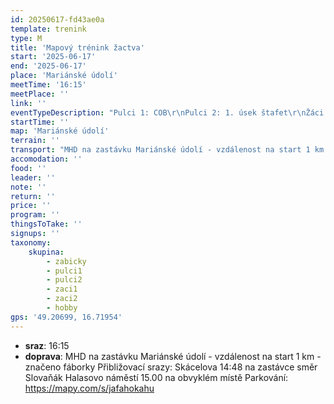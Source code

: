 ```yaml
---
id: 20250617-fd43ae0a
template: trenink
type: M
title: 'Mapový trénink žactva'
start: '2025-06-17'
end: '2025-06-17'
place: 'Mariánské údolí'
meetTime: '16:15'
meetPlace: ''
link: ''
eventTypeDescription: "Pulci 1: COB\r\nPulci 2: 1. úsek štafet\r\nŽáci 1: krátké postupy\r\nŽáci 2: sudá lichá\r\nHobby: 1. úsek štafet"
startTime: ''
map: 'Mariánské údolí'
terrain: ''
transport: "MHD na zastávku Mariánské údolí - vzdálenost na start 1 km - značeno fáborky\r\nPřibližovací srazy:\r\nSkácelova 14:48 na zastávce směr Slovaňák\r\nHalasovo náměstí 15.00 na obvyklém místě\r\nParkování: https://mapy.com/s/jafahokahu"
accomodation: ''
food: ''
leader: ''
note: ''
return: ''
price: ''
program: ''
thingsToTake: ''
signups: ''
taxonomy:
    skupina:
        - zabicky
        - pulci1
        - pulci2
        - zaci1
        - zaci2
        - hobby
gps: '49.20699, 16.71954'
---
```


* **sraz**: 16:15
* **doprava**: MHD na zastávku Mariánské údolí - vzdálenost na start 1 km - značeno fáborky
Přibližovací srazy:
Skácelova 14:48 na zastávce směr Slovaňák
Halasovo náměstí 15.00 na obvyklém místě
Parkování: https://mapy.com/s/jafahokahu
